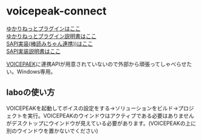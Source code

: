 # voicepeak-connect

[ゆかりねっとプラグインはここ](https://install.appcenter.ms/users/azumyar/apps/yukerinette-voicepeak-plugin/distribution_groups/canary)  
[ゆかりねっとプラグイン説明書はここ](YUKARINETTE.md)  
[SAPI実装(棒読みちゃん連携))はここ](https://install.appcenter.ms/users/azumyar/apps/sapi-voicepeak/distribution_groups/canary)  
[SAPI実装説明書はここ](SAPI.md)

[VOICEPAEK](https://www.ah-soft.com/voice/)に連携APIが用意されていないので外部から頑張ってしゃべらせたい。Windows専用。

## laboの使い方
VOICEPEAKを起動してボイスの設定をする→ソリューションをビルド→プロジェクトを実行。VOICEPEAKのウインドウはアクティブである必要はありませんがデスクトップにウインドウが見えている必要があります。(VOICEPEAKの上に別のウインドウを置かないでください)
